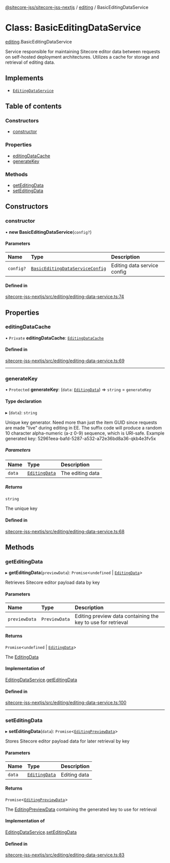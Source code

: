 [@sitecore-jss/sitecore-jss-nextjs](../README.md) / [editing](../modules/editing.md) / BasicEditingDataService

# Class: BasicEditingDataService

[editing](../modules/editing.md).BasicEditingDataService

Service responsible for maintaining Sitecore editor data between requests
on self-hosted deployment architectures.
Utilizes a cache for storage and retrieval of editing data.

## Implements

- [`EditingDataService`](../interfaces/editing.EditingDataService.md)

## Table of contents

### Constructors

- [constructor](editing.BasicEditingDataService.md#constructor)

### Properties

- [editingDataCache](editing.BasicEditingDataService.md#editingdatacache)
- [generateKey](editing.BasicEditingDataService.md#generatekey)

### Methods

- [getEditingData](editing.BasicEditingDataService.md#geteditingdata)
- [setEditingData](editing.BasicEditingDataService.md#seteditingdata)

## Constructors

### constructor

• **new BasicEditingDataService**(`config?`)

#### Parameters

| Name | Type | Description |
| :------ | :------ | :------ |
| `config?` | [`BasicEditingDataServiceConfig`](../interfaces/editing.BasicEditingDataServiceConfig.md) | Editing data service config |

#### Defined in

[sitecore-jss-nextjs/src/editing/editing-data-service.ts:74](https://github.com/Sitecore/jss/blob/87b3463ab/packages/sitecore-jss-nextjs/src/editing/editing-data-service.ts#L74)

## Properties

### editingDataCache

• `Private` **editingDataCache**: [`EditingDataCache`](../interfaces/editing.EditingDataCache.md)

#### Defined in

[sitecore-jss-nextjs/src/editing/editing-data-service.ts:69](https://github.com/Sitecore/jss/blob/87b3463ab/packages/sitecore-jss-nextjs/src/editing/editing-data-service.ts#L69)

___

### generateKey

• `Protected` **generateKey**: (`data`: [`EditingData`](../modules/editing.md#editingdata)) => `string` = `generateKey`

#### Type declaration

▸ (`data`): `string`

Unique key generator.
Need more than just the item GUID since requests are made "live" during editing in EE.
The suffix code will produce a random 10 character alpha-numeric (a-z 0-9) sequence, which is URI-safe.
Example generated key: 52961eea-bafd-5287-a532-a72e36bd8a36-qkb4e3fv5x

##### Parameters

| Name | Type | Description |
| :------ | :------ | :------ |
| `data` | [`EditingData`](../modules/editing.md#editingdata) | The editing data |

##### Returns

`string`

The unique key

#### Defined in

[sitecore-jss-nextjs/src/editing/editing-data-service.ts:68](https://github.com/Sitecore/jss/blob/87b3463ab/packages/sitecore-jss-nextjs/src/editing/editing-data-service.ts#L68)

## Methods

### getEditingData

▸ **getEditingData**(`previewData`): `Promise`<`undefined` \| [`EditingData`](../modules/editing.md#editingdata)\>

Retrieves Sitecore editor payload data by key

#### Parameters

| Name | Type | Description |
| :------ | :------ | :------ |
| `previewData` | `PreviewData` | Editing preview data containing the key to use for retrieval |

#### Returns

`Promise`<`undefined` \| [`EditingData`](../modules/editing.md#editingdata)\>

The [EditingData](../modules/editing.md#editingdata)

#### Implementation of

[EditingDataService](../interfaces/editing.EditingDataService.md).[getEditingData](../interfaces/editing.EditingDataService.md#geteditingdata)

#### Defined in

[sitecore-jss-nextjs/src/editing/editing-data-service.ts:100](https://github.com/Sitecore/jss/blob/87b3463ab/packages/sitecore-jss-nextjs/src/editing/editing-data-service.ts#L100)

___

### setEditingData

▸ **setEditingData**(`data`): `Promise`<[`EditingPreviewData`](../interfaces/editing.EditingPreviewData.md)\>

Stores Sitecore editor payload data for later retrieval by key

#### Parameters

| Name | Type | Description |
| :------ | :------ | :------ |
| `data` | [`EditingData`](../modules/editing.md#editingdata) | Editing data |

#### Returns

`Promise`<[`EditingPreviewData`](../interfaces/editing.EditingPreviewData.md)\>

The [EditingPreviewData](../interfaces/editing.EditingPreviewData.md) containing the generated key to use for retrieval

#### Implementation of

[EditingDataService](../interfaces/editing.EditingDataService.md).[setEditingData](../interfaces/editing.EditingDataService.md#seteditingdata)

#### Defined in

[sitecore-jss-nextjs/src/editing/editing-data-service.ts:83](https://github.com/Sitecore/jss/blob/87b3463ab/packages/sitecore-jss-nextjs/src/editing/editing-data-service.ts#L83)
